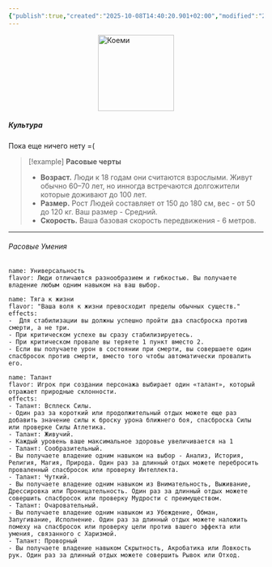 ```yaml
---
{"publish":true,"created":"2025-10-08T14:40:20.901+02:00","modified":"2025-10-27T22:46:32.835+01:00","published":"2025-10-27T22:46:32.835+01:00","tags":["расы"],"cssclasses":"","socialImage":"_Assets/heroictoken_human.png","image":"_Assets/heroictoken_human.png"}
---
```


<img style="display:block; margin:auto;" width="150" src="_Assets/heroictoken_human.png" alt="Коеми"></img>

##### Культура

Пока еще ничего нету =(

> [!example] **Расовые черты**
>- **Возраст.** Люди к 18 годам они считаются взрослыми. Живут обычно 60–70 лет, но инногда встречаются долгожители которые доживают до 100 лет.
>- **Размер.** Рост Людей составляет от 150 до 180 см, вес - от 50 до 120 кг. Ваш размер - Средний.
>- **Скорость.** Ваша базовая скорость передвижения  - 6 метров.

---

###### Расовые Умения

```ds-ab
name: Универсальность
flavor: Люди отличаются разнообразием и гибкостью. Вы получаете владение любым одним навыком на ваш выбор.
```
```ds-ab
name: Тяга к жизни 
flavor: "Ваша воля к жизни превосходит пределы обычных существ."
effects: 
-  Для стабилизации вы должны успешно пройти два спасброска против смерти, а не три.   
- При критическом успехе вы сразу стабилизируетесь.   
- При критическом провале вы теряете 1 пункт вместо 2.
- Если вы получаете урон в состоянии при смерти, вы совершаете один спасбросок против смерти, вместо того чтобы автоматически провалить его.
```
```ds-ab
name: Талант
flavor: Игрок при создании персонажа выбирает один «талант», который отражает природные склонности.
effects: 
- Талант: Всплеск Силы.
- Один раз за короткий или продолжительный отдых можете еще раз добавить значение силы к броску урона ближнего боя, спасброска Силы или проверке Силы Атлетика.
- Талант: Живучий.
- Каждый уровень ваше максимальное здоровье увеличивается на 1
- Талант: Сообразительный.
- Вы получаете владение одним навыком на выбор - Анализ, История, Религия, Магия, Природа. Один раз за длинный отдых можете перебросить проваленный спасбросок или проверку Интеллекта.
- Талант: Чуткий.
- Вы получаете владение одним навыком из Внимательность, Выживание, Дрессировка или Проницательность. Один раз за длинный отдых можете совершить спасбросок или проверку Мудрости с преимуществом.
- Талант: Очаровательный.
- Вы получаете владение одним навыком из Убеждение, Обман, Запугивание, Исполнение. Один раз за длинный отдых можете наложить помеху на спасбросок или проверку цели против вашего эффекта или умения, связанного с Харизмой.
- Талант: Проворный
- Вы получаете владение навыком Скрытность, Акробатика или Ловкость рук. Один раз за длинный отдых можете совершить Рывок или Отход.
```

